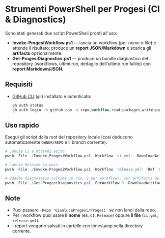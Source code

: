 # Strumenti PowerShell per Progesi (CI & Diagnostics)

Sono stati generati due script PowerShell pronti all'uso:

- **Invoke-ProgesiWorkflow.ps1** — lancia un workflow (per nome o file) e attende il risultato; produce un **report JSON/Markdown** e scarica gli **artifacts** opzionalmente.
- **Get-ProgesiDiagnostics.ps1** — produce un bundle diagnostico del repository (workflows, ultimi run, dettaglio dell'ultimo run fallito) con **report Markdown/JSON**.

## Requisiti
- [GitHub CLI](https://cli.github.com/) (`gh`) installato e autenticato:
  ```powershell
  gh auth status
  gh auth login -h github.com -s repo,workflow,read:packages,write:packages
  ```

## Uso rapido
Esegui gli script dalla root del repository locale (così deducono automaticamente `OWNER/REPO` e il branch corrente).

```powershell
# Lancia CI e attendi esito
pwsh -File ./Invoke-ProgesiWorkflow.ps1 -Workflow 'ci.yml' -DownloadArtifacts

# Lancia Release su main
pwsh -File ./Invoke-ProgesiWorkflow.ps1 -Workflow 'release.yml' -Ref 'main'

# Bundle diagnostico (ultimi 10 run, 3 per workflow), con artifacts del fallito
pwsh -File ./Get-ProgesiDiagnostics.ps1 -PerWorkflow 3 -DownloadArtifacts
```

## Note
- Puoi passare `-Repo 'GianlucaProgesi/Progesi'` se non lanci dalla repo.
- Per i workflow puoi usare **il nome** (es. `CI`, `Release`) oppure **il file** (`ci.yml`, `release.yml`).
- I report vengono salvati in cartelle con timestamp nella directory corrente.
